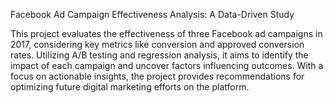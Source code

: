 Facebook Ad Campaign Effectiveness Analysis: A Data-Driven Study


This project evaluates the effectiveness of three Facebook ad campaigns in 2017, considering key metrics like conversion and approved conversion rates. Utilizing A/B testing and regression analysis, it aims to identify the impact of each campaign and uncover factors influencing outcomes. With a focus on actionable insights, the project provides recommendations for optimizing future digital marketing efforts on the platform.

